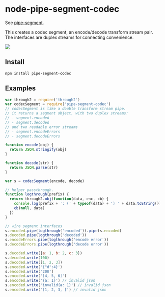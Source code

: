 # node-pipe-segment-codec

See [pipe-segment](https://github.com/jbenet/node-pipe-segment).

This creates a codec segment, an encode/decode transform stream pair. The interfaces are duplex streams for connecting convenience.

![](https://www.evernote.com/shard/s198/sh/d57a9e97-7794-475e-9667-24d75e9ebd93/d31f5eb9b50c6099ba6671abaaf06025/deep/0/Node-Pipeline-Units---Issue--24---jbenet-random-ideas.png)

## Install

```
npm install pipe-segment-codec
```

## Examples

```js
var through2 = require('through2')
var codecSegment = require('pipe-segment-codec')
// codecSegment is like a double transform stream pipe.
// it returns a segment object, with two duplex streams:
// - segment.encoded
// - segment.decoded
// and two readable error streams
// - segment.encodeErrors
// - segment.decodeErrors

function encode(obj) {
  return JSON.stringify(obj)
}

function decode(str) {
  return JSON.parse(str)
}

var s = codecSegment(encode, decode)

// helper passthrough.
function logthrough(prefix) {
  return through2.obj(function(data, enc, cb) {
    console.log(prefix + ': (' + typeof(data) + ') ' + data.toString())
    cb(null, data)
  })
}

// wire segment interfaces
s.encoded.pipe(logthrough('encoded')).pipe(s.encoded)
s.decoded.pipe(logthrough('decoded'))
s.encodeErrors.pipe(logthrough('encode error'))
s.decodeErrors.pipe(logthrough('decode error'))

s.decoded.write({a: 1, b: 2, c: 3})
s.decoded.write(100)
s.decoded.write([1, 2, 3])
s.encoded.write('{"d":4}')
s.encoded.write('200')
s.encoded.write('[4, 5, 6]')
s.encoded.write('{a: 1}') // invalid json
s.encoded.write('invalid{a: 1}') // invalid json
s.encoded.write('[1, 2, 3, [') // invalid json
```